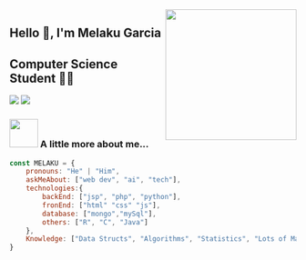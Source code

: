 

<img align='right' src="https://media.giphy.com/media/M9gbBd9nbDrOTu1Mqx/giphy.gif" width="230">

## Hello 🙏, I'm Melaku Garcia 
## Computer Science Student 👨‍💻

[![](https://img.shields.io/badge/LinkedIn-ashrafkm-blue)](https://www.linkedin.com/in/melakugb/?originalSubdomain=es)
[![](https://img.shields.io/badge/Gmail-ashrafkm010%40gmail.com-red)](mailto:melakugarciabon@gmail.com)


### <img src="https://media.giphy.com/media/VgCDAzcKvsR6OM0uWg/giphy.gif" width="50"> A little more about me...  

```javascript
const MELAKU = {
    pronouns: "He" | "Him",
    askMeAbout: ["web dev", "ai", "tech"],
    technologies:{
        backEnd: ["jsp", "php", "python"],
        fronEnd: ["html" "css" "js"],
        database: ["mongo","mySql"],
        others: ["R", "C", "Java"]
    },
    Knowledge: ["Data Structs", "Algorithms", "Statistics", "Lots of Math"],
}

